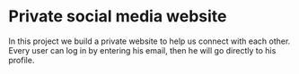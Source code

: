 # Private social media website
In this project we build a private website to help us connect with each other.
Every user can log in by entering his email, then he will go directly to his profile. 
